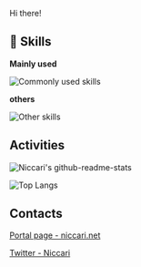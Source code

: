 Hi there!

## 🌱 Skills
**Mainly used**

![Commonly used skills](https://skillicons.dev/icons?i=gcp,firebase,js,ts,next,vercel,vite,redux,py,docker,androidstudio,kotlin,swift,tensorflow,vim,fastapi,githubactions,idea)

**others**

![Other skills](https://skillicons.dev/icons?i=pytorch,webpack,arduino,cpp,cs,aws,azure,flutter,flask,linux,styledcomponents,vscode,rust)

## Activities
![Niccari's github-readme-stats](https://github-readme-stats-b2fhd1txe-niccari.vercel.app/api?username=niccari&theme=tokyonight)

![Top Langs](https://github-readme-stats-b2fhd1txe-niccari.vercel.app/api/top-langs/?username=niccari&theme=tokyonight)

## Contacts
[Portal page - niccari.net](https://niccari.net)

[Twitter - Niccari](https://twitter.com/niccari1)
